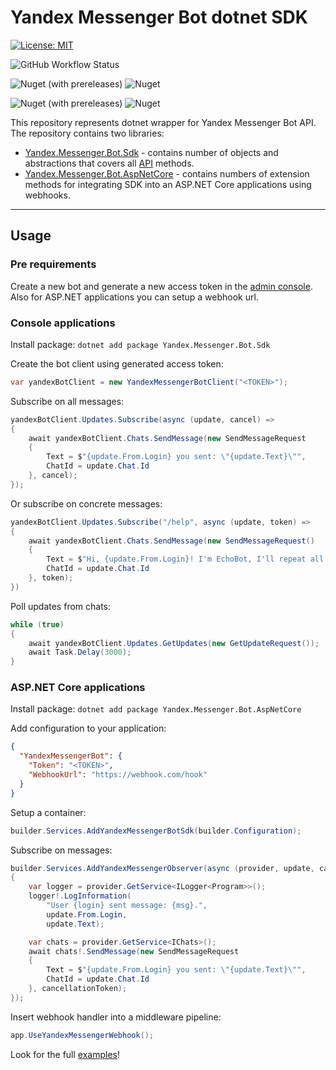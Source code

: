 # Yandex Messenger Bot dotnet SDK
[![License: MIT](https://img.shields.io/badge/License-MIT-yellow.svg?style=for-the-badge)](https://opensource.org/licenses/MIT)


![GitHub Workflow Status](https://img.shields.io/github/actions/workflow/status/zfi88/yandex-messenger-bot-dotnet/CI.yml?label=CI&style=for-the-badge)

![Nuget (with prereleases)](https://img.shields.io/nuget/vpre/Yandex.Messenger.Bot.Sdk?label=Yandex.Messenger.Bot.Sdk&style=for-the-badge)
![Nuget](https://img.shields.io/nuget/v/Yandex.Messenger.Bot.Sdk?label=Yandex.Messenger.Bot.Sdk&style=for-the-badge)

![Nuget (with prereleases)](https://img.shields.io/nuget/vpre/Yandex.Messenger.Bot.AspNetCore?label=Yandex.Messenger.AspNetCore&style=for-the-badge)
![Nuget](https://img.shields.io/nuget/v/Yandex.Messenger.Bot.AspNetCore?label=Yandex.Messenger.AspNetCore.Sdk&style=for-the-badge)

This repository represents dotnet wrapper for Yandex Messenger Bot API.
The repository contains two libraries:
* [Yandex.Messenger.Bot.Sdk](https://www.nuget.org/packages/Yandex.Messenger.Bot.Sdk) -
contains number of objects and abstractions that covers all [API](https://botapi.messenger.yandex.net/docs/) methods.
* [Yandex.Messenger.Bot.AspNetCore](https://www.nuget.org/packages/Yandex.Messenger.Bot.AspNetCore) - 
contains numbers of extension methods for integrating SDK into an ASP.NET Core applications using webhooks.

--------------------

## Usage

### Pre requirements

Create a new bot and generate a new access token in the [admin console](https://admin.yandex.ru/bot-platform). Also for
ASP.NET applications you can setup a webhook url.

### Console applications

Install package: `dotnet add package Yandex.Messenger.Bot.Sdk`

Create the bot client using generated access token:
```csharp
var yandexBotClient = new YandexMessengerBotClient("<TOKEN>");
```
Subscribe on all messages:
```csharp
yandexBotClient.Updates.Subscribe(async (update, cancel) =>
{
    await yandexBotClient.Chats.SendMessage(new SendMessageRequest
    {
        Text = $"{update.From.Login} you sent: \"{update.Text}\"",
        ChatId = update.Chat.Id
    }, cancel);
});
```

Or subscribe on concrete messages:
```csharp
yandexBotClient.Updates.Subscribe("/help", async (update, token) =>
{
    await yandexBotClient.Chats.SendMessage(new SendMessageRequest()
    {
        Text = $"Hi, {update.From.Login}! I'm EchoBot, I'll repeat all your messages!", 
        ChatId = update.Chat.Id
    }, token);
})
```

Poll updates from chats:
```csharp
while (true)
{
    await yandexBotClient.Updates.GetUpdates(new GetUpdateRequest());
    await Task.Delay(3000);
}
```

### ASP.NET Core applications

Install package: `dotnet add package Yandex.Messenger.Bot.AspNetCore`

Add configuration to your application:
```json
{
  "YandexMessengerBot": {
    "Token": "<TOKEN>",
    "WebhookUrl": "https://webhook.com/hook"
  }
}
```

Setup a container:
```csharp
builder.Services.AddYandexMessengerBotSdk(builder.Configuration);
```

Subscribe on messages:
```csharp
builder.Services.AddYandexMessengerObserver(async (provider, update, cancellationToken) =>
{
    var logger = provider.GetService<ILogger<Program>>();
    logger!.LogInformation(
        "User {login} sent message: {msg}.",
        update.From.Login,
        update.Text);

    var chats = provider.GetService<IChats>();
    await chats!.SendMessage(new SendMessageRequest
    {
        Text = $"{update.From.Login} you sent: \"{update.Text}\"",
        ChatId = update.Chat.Id
    }, cancellationToken);
});
```

Insert webhook handler into a middleware pipeline:
```csharp
app.UseYandexMessengerWebhook();
```

Look for the full [examples](https://github.com/ZFi88/yandex-messenger-bot-dotnet/tree/develop/examples)!